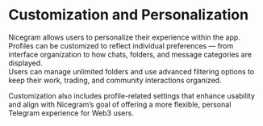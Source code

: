 # Customization and Personalization

Nicegram allows users to personalize their experience within the app.\
Profiles can be customized to reflect individual preferences — from interface organization to how chats, folders, and message categories are displayed.\
Users can manage unlimited folders and use advanced filtering options to keep their work, trading, and community interactions organized.

Customization also includes profile-related settings that enhance usability and align with Nicegram’s goal of offering a more flexible, personal Telegram experience for Web3 users.
